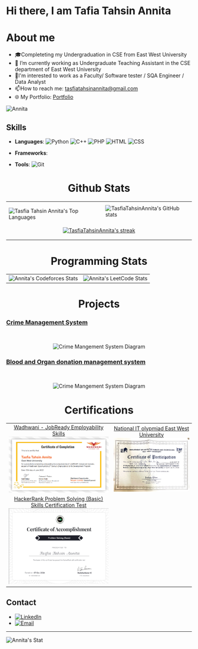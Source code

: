 # Hi there, I am Tafia Tahsin Annita

# About me

- 🎓Completeting my Undergraduation in CSE from East West University
- 💼 I’m currently working as Undergraduate Teaching Assistant in the CSE department of East West University
- 👯I'm interested to work as a Faculty/ Software tester / SQA Engineer / Data Analyst
- 📫How to reach me: tasfiatahsinannita@gmail.com
- 🌐 My Portfolio: <a href="https://tasfiatahsinannita.github.io/Portfolio/">Portfolio</a>

<div>
  <p align="left"> <img src="https://komarev.com/ghpvc/?username=TasfiaTahsinAnnita&label=Profile%20views&color=0e75b6&style=flat" alt="Annita" /> </p>
</div>

## Skills

- **Languages**: ![Python](https://img.shields.io/badge/-Python-000?&logo=Python)  ![C++](https://img.shields.io/badge/-C++-000?&logo=C%2B%2B)  ![PHP](https://img.shields.io/badge/-PHP-000?&logo=PHP)  ![HTML](https://img.shields.io/badge/-HTML5-000?&logo=HTML5)  ![CSS](https://img.shields.io/badge/-CSS3-000?&logo=CSS3)

- **Frameworks**: 
- **Tools**: ![Git](https://img.shields.io/badge/-Git-000?&logo=Git) 



<h1 align="center">Github Stats</h1>
<div align="center">
  <table>
    <tr>
      <td>
        <p>
          <img align="left" src="https://github-readme-stats.vercel.app/api/top-langs?username=TasfiaTahsinAnnita&show_icons=true&locale=en&layout=compact&theme=midnight-purple" alt="Tasfia Tahsin Annita's Top Languages" />
        </p>
      </td>
      <td>
        <img src="https://github-readme-stats.vercel.app/api?username=TasfiaTahsinAnnita&theme=midnight-purple" alt="TasfiaTahsinAnnita's GitHub stats" />
      </td>
    </tr>
    <tr>
      <td colspan="2" align="center">
        <p align="center">
          <a href="https://github.com/TasfiaTahsinAnnita/github-readme-streak-stats">
            <img title="🔥 Get streak stats for your profile at git.io/streak-stats" alt="TasfiaTahsinAnnita's streak" src="https://github-readme-streak-stats.herokuapp.com/?user=TasfiaTahsinAnnita&theme=midnight-purple&hide_border=true&stroke=0000&background=060A0CD0" />
          </a>
        </p>
      </td>
    </tr>
    
  </table>
</div>


<h1 align="center">Programming Stats</h1>
    <table align="center">
        <tr>
            <td>
                <div align="center">
                    <img src="https://codeforces-readme-stats.vercel.app/api/card?username=_AthinA_&theme=highcontrast" alt="Annita's Codeforces Stats">
                </div>
            </td>
            <td>
                <div align="center">
                    <img src="https://leetcard.jacoblin.cool/TasfiaTahsinAnnita?theme=transparent" alt="Annita's LeetCode Stats">
                </div>
            </td>
        </tr>
    </table>

<h1 align="center">Projects</h1>

### [Crime Management System](https://github.com/Glkibria/Crime_Management_System)
<br>
<p align="center">
  <img src="https://github.com/Glkibria/Crime_Management_System/blob/main/Crime_Management_System_Poster.jpg" alt="Crime Mangement System Diagram" width="700" />
</p>

### [Blood and Organ donation management system](https://github.com/TasfiaTahsinAnnita/Blood-and-Organ-Donation-Management-System.git)
<br>
<p align="center">
  <img src="image/4.jpg" alt="Crime Mangement System Diagram" width="700" />
</p>

<!-- ### [Another Project](https://github.com/your-username/another-project)
![Project Image](https://github.com/your-username/another-project/blob/main/screenshot.png)

Brief description of the project. What does it do? What technologies were used? -->
<h1 align="center">Certifications</h1>

<table>
  <tr>
    <td>
      <div align="center">
        <a href="#">
          <div>Wadhwani - JobReady Employability Skills </div>
          <img src="image/wadwani.png" alt="wadhwani" width="300"/>
        </a>
      </div>
    </td>
    <td>
      <div align="center">
        <a href="#">
          <div> National IT olypmiad East West University  </div>
          <img src="image/itcertificate.png" alt="wadhwani" width="300"/>
        </a>
      </div>
    </td>
    
  </tr>
  
  <tr>
    <td>
      <div align="center">
        <a href="https://www.hackerrank.com/certificates/iframe/1439435bfc06">
          <div>HackerRank Problem Solving (Basic) Skills Certification Test</div>
          <img src="image/Hackerrankbasic.png" alt="Problem Solving Basic" width="300"/>
        </a>
      </div>
    </td>
    <td>
    </td>
  </tr>
</table>


## Contact

- [![LinkedIn](https://img.shields.io/badge/-LinkedIn-000?&logo=LinkedIn)](https://www.linkedin.com/in/tasfiatahsinannita)
- [![Email](https://img.shields.io/badge/-Email-000?&logo=Gmail)](mailto:tasfiatahsinannita@gmail.com)
---

<div position="center">
  <p align="left"> <img src="https://github-profile-trophy.vercel.app/?username=TasfiaTahsinAnnita" alt="Annita's Stat" /></a> </p>
</div>

